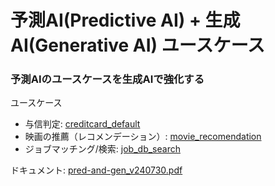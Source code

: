 # 予測AI(Predictive AI) + 生成AI(Generative AI) ユースケース

### 予測AIのユースケースを生成AIで強化する

ユースケース
- 与信判定: [creditcard_default](./creditcard_default)
- 映画の推薦（レコメンデーション）: [movie_recomendation](./movie_recomendation)
- ジョブマッチング/検索: [job_db_search](./job_db_search)

ドキュメント: [pred-and-gen_v240730.pdf](./pred-and-gen_v240730.pdf)
